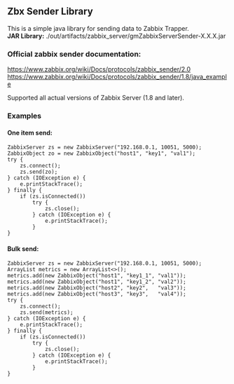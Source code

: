 <h2>Zbx Sender Library</h2>

This is a simple java library for sending data to Zabbix Trapper.</br>
**JAR Library:** ./out/artifacts/zabbix_server/gmZabbixServerSender-X.X.X.jar

<h3>Official zabbix sender documentation:</h3>

https://www.zabbix.org/wiki/Docs/protocols/zabbix_sender/2.0 </br>
https://www.zabbix.org/wiki/Docs/protocols/zabbix_sender/1.8/java_example </br>

Supported all actual versions of Zabbix Server (1.8 and later).

<h3>Examples</h3>

<h4>One item send:</h4>
<pre><code>ZabbixServer zs = new ZabbixServer("192.168.0.1, 10051, 5000);
ZabbixObject zo = new ZabbixObject("host1", "key1", "val1");
try {
    zs.connect();
    zs.send(zo);
} catch (IOException e) {
    e.printStackTrace();
} finally {
    if (zs.isConnected())
        try {
            zs.close();
        } catch (IOException e) {
            e.printStackTrace();
        }
}</code></pre>

<h4>Bulk send:</h4>
<pre><code>ZabbixServer zs = new ZabbixServer("192.168.0.1, 10051, 5000);
ArrayList<ZabbixObject> metrics = new ArrayList<>();
metrics.add(new ZabbixObject("host1", "key1_1", "val1"));
metrics.add(new ZabbixObject("host1", "key1_2", "val2"));
metrics.add(new ZabbixObject("host2", "key2",   "val3"));
metrics.add(new ZabbixObject("host3", "key3",   "val4"));
try {
    zs.connect();
    zs.send(metrics);
} catch (IOException e) {
    e.printStackTrace();
} finally {
    if (zs.isConnected())
        try {
            zs.close();
        } catch (IOException e) {
            e.printStackTrace();
        }
}</code></pre>

